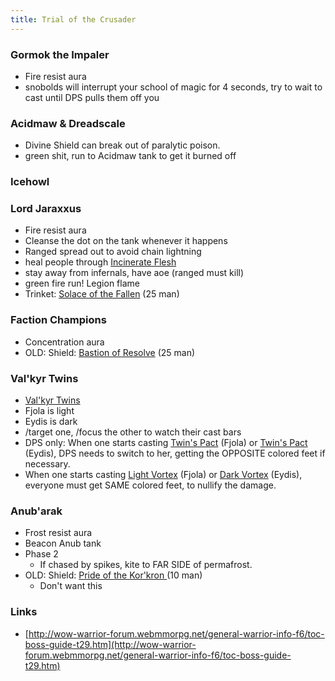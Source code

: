 ```yaml
---
title: Trial of the Crusader
---
```

### Gormok the Impaler
  * Fire resist aura
  * snobolds will interrupt your school of magic for 4 seconds, try to wait to cast until DPS pulls them off you

### Acidmaw & Dreadscale
  * Divine Shield can break out of paralytic poison.
  * green shit, run to Acidmaw tank to get it burned off

### Icehowl

### Lord Jaraxxus
  * Fire resist aura
  * Cleanse the dot on the tank whenever it happens
  * Ranged spread out to avoid chain lightning
  * heal people through [Incinerate Flesh](http://www.wowhead.com/spell=66237)
  * stay away from infernals, have aoe (ranged must kill)
  * green fire run! Legion flame
  * Trinket: [ Solace of the Fallen](http://www.wowhead.com/item=47271 ) (25 man)

### Faction Champions
  * Concentration aura
  * OLD: Shield: [ Bastion of Resolve](http://www.wowhead.com/item=47287/bastion-of-resolve ) (25 man)

### Val'kyr Twins
  * [Val'kyr Twins](http://www.wowhead.com/npc=34497)
  * Fjola is light
  * Eydis is dark
  * /target one, /focus the other to watch their cast bars
  * DPS only: When one starts casting [Twin's Pact](http://www.wowhead.com/spell=65876) (Fjola) or [Twin's Pact](http://www.wowhead.com/spell=65875) (Eydis), DPS needs to switch to her, getting the OPPOSITE colored feet if necessary.
  * When one starts casting [Light Vortex](http://www.wowhead.com/spell=66046) (Fjola) or [Dark Vortex](http://www.wowhead.com/spell=66058) (Eydis), everyone must get SAME colored feet, to nullify the damage.

### Anub'arak
  * Frost resist aura
  * Beacon Anub tank
  * Phase 2
    * If chased by spikes, kite to FAR SIDE of permafrost.  
  * OLD: Shield: [ Pride of the Kor'kron ](http://www.wowhead.com/item=47895/pride-of-the-korkron ) (10 man)
    * Don't want this

### Links
  * [http://wow-warrior-forum.webmmorpg.net/general-warrior-info-f6/toc-boss-guide-t29.htm](http://wow-warrior-forum.webmmorpg.net/general-warrior-info-f6/toc-boss-guide-t29.htm)
  
